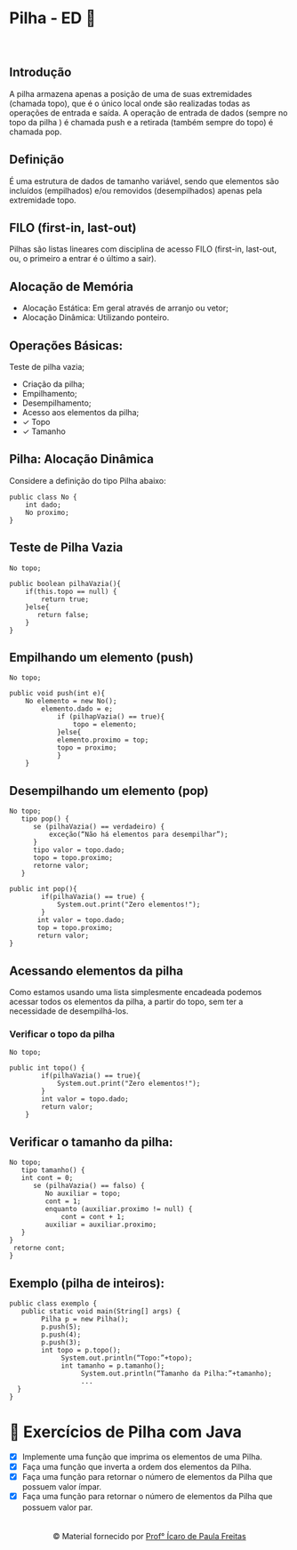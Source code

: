 #  Pilha - ED 🔋
ㅤㅤㅤㅤㅤㅤㅤㅤㅤㅤㅤㅤㅤㅤㅤㅤㅤㅤㅤㅤㅤㅤㅤㅤㅤㅤㅤㅤㅤㅤㅤㅤ
## Introdução
A pilha armazena apenas a posição de uma de suas extremidades (chamada topo), que é o único local onde são realizadas todas as operações de entrada e saída. A operação de entrada de dados (sempre no topo da pilha ) é chamada push e a retirada (também sempre do topo) é chamada pop.

## Definição 

É uma estrutura de dados de tamanho variável, sendo que elementos são incluídos (empilhados) e/ou removidos (desempilhados) apenas pela extremidade topo.

## FILO (first-in, last-out)

Pilhas são listas lineares com disciplina de acesso FILO (first-in, last-out, ou, o primeiro a entrar é o último a sair).

## Alocação de Memória

- Alocação Estática: Em geral através de arranjo ou
vetor;
- Alocação Dinâmica: Utilizando ponteiro.

## Operações Básicas:

Teste de pilha vazia;
- Criação da pilha;
- Empilhamento;
- Desempilhamento;
- Acesso aos elementos da pilha;
- ✓ Topo
- ✓ Tamanho

## Pilha: Alocação Dinâmica

Considere a definição do tipo Pilha abaixo:
```
public class No {
    int dado;
    No proximo;
}
```

## Teste de Pilha Vazia

```
No topo;

public boolean pilhaVazia(){ 
	if(this.topo == null) {
	    return true;
	}else{
       return false;     
	}
}
```

## Empilhando um elemento (push)

```
No topo;

public void push(int e){
	No elemento = new No();
        elemento.dado = e;
            if (pilhapVazia() == true){
                topo = elemento;
            }else{
            elemento.proximo = top;
            topo = proximo;
            } 
	}
```

## Desempilhando um elemento (pop)

```
No topo;
   tipo pop() {
      se (pilhaVazia() == verdadeiro) {
          exceção(“Não há elementos para desempilhar”);
      }
      tipo valor = topo.dado;
      topo = topo.proximo;
      retorne valor;
   }

public int pop(){
        if(pilhaVazia() == true) {
            System.out.print("Zero elementos!");
	    }
       int valor = topo.dado;
       top = topo.proximo;
       return valor;
}
```

## Acessando elementos da pilha

Como estamos usando uma lista simplesmente encadeada podemos acessar todos os elementos da pilha, a partir do topo, sem ter a necessidade de desempilhá-los.

### Verificar o topo da pilha

```
No topo;

public int topo() { 
        if(pilhaVazia() == true){
            System.out.print("Zero elementos!");
        } 
        int valor = topo.dado;
        return valor;
    }
```

## Verificar o tamanho da pilha:

```
No topo;
   tipo tamanho() {
   int cont = 0;
      se (pilhaVazia() == falso) {
         No auxiliar = topo;
         cont = 1;
         enquanto (auxiliar.proximo != null) {
             cont = cont + 1;
         auxiliar = auxiliar.proximo;
   }
}
 retorne cont;
}
```

## Exemplo (pilha de inteiros):

```
public class exemplo {
   public static void main(String[] args) {
        Pilha p = new Pilha();
        p.push(5);
        p.push(4);
        p.push(3);
        int topo = p.topo();
             System.out.println(“Topo:”+topo);
             int tamanho = p.tamanho();
                  System.out.println(“Tamanho da Pilha:”+tamanho);
                  ...
  }
}
```


# 📝 Exercícios de Pilha com Java

- [x] Implemente uma função que imprima os elementos de uma Pilha.
- [x] Faça uma função que inverta a ordem dos elementos da Pilha.
- [x] Faça uma função para retornar o número de elementos da Pilha que possuem valor ímpar.
- [x] Faça uma função para retornar o número de elementos da Pilha que possuem valor par.
ㅤㅤㅤㅤㅤㅤㅤㅤㅤㅤㅤㅤㅤㅤㅤㅤㅤㅤㅤㅤㅤㅤㅤㅤㅤㅤㅤㅤㅤㅤㅤㅤㅤㅤㅤㅤㅤㅤㅤㅤㅤㅤㅤㅤㅤㅤㅤㅤㅤ
<div align="center">
    © Material fornecido por <a href="https://br.linkedin.com/in/icarofreitas">Prof° Ícaro de Paula Freitas</a></p>
</div>
